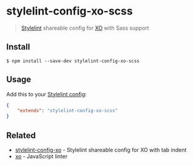 # stylelint-config-xo-scss

> [Stylelint](https://stylelint.io) shareable config for [XO](https://github.com/xojs/xo) with Sass support

## Install

```
$ npm install --save-dev stylelint-config-xo-scss
```

## Usage

Add this to your [Stylelint config](https://stylelint.io/user-guide/configuration/):

```json
{
	"extends": "stylelint-config-xo-scss"
}
```

## Related

- [stylelint-config-xo](https://github.com/xojs/stylelint-config-xo) - Stylelint shareable config for XO with tab indent
- [xo](https://github.com/xojs/xo) - JavaScript linter
